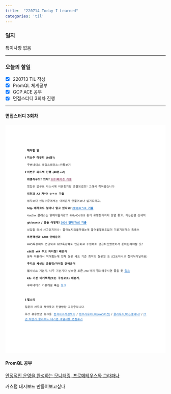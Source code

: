 ```yaml
---
title:  "220714 Today I Learned"
categories: 'til'
---
```


### 일지  

특이사항 없음

----

### 오늘의 할일

- [x] 220713 TIL 작성 
- [x] PromQL 체계공부
- [x] GCP ACE 공부
- [x] 면접스터디 3회차 진행

---

#### 면접스터디 3회차

![stdy](/assets/til/til1021.png)

#### PromQL 공부

[안정적인 운영을 완성하는 모니터링, 프로메테우스와 그라파나](https://velog.io/@moey920/%EC%95%88%EC%A0%95%EC%A0%81%EC%9D%B8-%EC%9A%B4%EC%98%81%EC%9D%84-%EC%99%84%EC%84%B1%ED%95%98%EB%8A%94-%EB%AA%A8%EB%8B%88%ED%84%B0%EB%A7%81.-%ED%94%84%EB%A1%9C%EB%A9%94%ED%85%8C%EC%9A%B0%EC%8A%A4%EC%99%80-%EA%B7%B8%EB%9D%BC%ED%8C%8C%EB%82%98#%ED%94%84%EB%A1%9C%EB%A9%94%ED%85%8C%EC%9A%B0%EC%8A%A4%EC%9D%98-%EC%9B%B9-ui-%EB%8B%A4%EB%A3%A8%EA%B8%B0)

커스텀 대시보드 만들어보고싶다